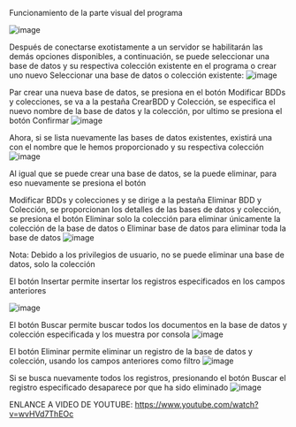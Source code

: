 Funcionamiento de la parte visual del programa 

![image](https://github.com/silviachaluisa/ConexionMongoDBPOO/assets/133398724/ca85b9a8-8006-43ed-8ea7-fc3c5cdbb742)


Después de conectarse exotistamente a un servidor se habilitarán las demás opciones disponibles, a continuación, se puede seleccionar una base de datos y su respectiva colección existente en el programa o crear uno nuevo 
Seleccionar una base de datos o colección existente: 
![image](https://github.com/silviachaluisa/ConexionMongoDBPOO/assets/133398724/b3580256-71ad-4d56-852e-a0146c43d712)

Par crear una nueva base de datos, se presiona en el botón Modificar BDDs y colecciones, se va a la pestaña CrearBDD y Colección, se especifica el nuevo nombre de la base de datos y la colección, por ultimo se presiona el botón Confirmar 
![image](https://github.com/silviachaluisa/ConexionMongoDBPOO/assets/133398724/d5e42420-0710-495b-bd4b-7e8a15431d4a)

Ahora, si se lista nuevamente las bases de datos existentes, existirá una con el nombre que le hemos proporcionado y su respectiva colección 
![image](https://github.com/silviachaluisa/ConexionMongoDBPOO/assets/133398724/7d483889-f620-46a3-994b-076b6af08e2d)

Al igual que se puede crear una base de datos, se la puede eliminar, para eso nuevamente se presiona el botón 

Modificar BDDs y colecciones y se dirige a la pestaña Eliminar BDD y Colección, se proporcionan los detalles de las bases de datos y colección, se presiona el botón Eliminar solo la colección para eliminar únicamente la colección de la base de datos o Eliminar base de datos para eliminar toda la base de datos 
![image](https://github.com/silviachaluisa/ConexionMongoDBPOO/assets/133398724/2ff87e4c-94e7-4bad-908c-d4b8f583e584)

 

Nota: Debido a los privilegios de usuario, no se puede eliminar una base de datos, solo la colección 

El botón Insertar permite insertar los registros especificados en los campos anteriores 

 
![image](https://github.com/silviachaluisa/ConexionMongoDBPOO/assets/133398724/d6047e57-dea0-4ca3-825b-0e033cbfb0d1)

 

 

El botón Buscar permite buscar todos los documentos en la base de datos y colección especificada y los muestra por consola
![image](https://github.com/silviachaluisa/ConexionMongoDBPOO/assets/133398724/bfdf48a3-db5f-498e-ae10-ea8c8066431b)

El botón Eliminar permite eliminar un registro de la base de datos y colección, usando los campos anteriores como filtro 
![image](https://github.com/silviachaluisa/ConexionMongoDBPOO/assets/133398724/736c5150-626d-4160-bef1-944fd85fb608)

Si se busca nuevamente todos los registros, presionando el botón Buscar el registro especificado desaparece por que ha sido eliminado 
![image](https://github.com/silviachaluisa/ConexionMongoDBPOO/assets/133398724/0a571ee9-9be2-4501-b1a4-af4f94f76efe)


 
ENLANCE A VIDEO DE YOUTUBE: https://www.youtube.com/watch?v=wvHVd7ThEOc

 

 

 
